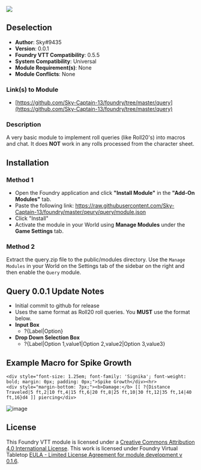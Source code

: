 ![](https://img.shields.io/badge/Foundry-v0.5.5-informational)
## Deselection

* **Author**: Sky#9435
* **Version**: 0.0.1
* **Foundry VTT Compatibility**: 0.5.5
* **System Compatibility**: Universal
* **Module Requirement(s)**: None
* **Module Conflicts**: None

### Link(s) to Module
* [https://github.com/Sky-Captain-13/foundry/tree/master/query](https://github.com/Sky-Captain-13/foundry/tree/master/query)

### Description
A very basic module to implement roll queries (like Roll20's) into macros and chat. It does **NOT** work in any rolls processed from the character sheet.

## Installation
### Method 1
* Open the Foundry application and click **"Install Module"** in the **"Add-On Modules"** tab.
* Paste the following link: https://raw.githubusercontent.com/Sky-Captain-13/foundry/master/qeury/query/module.json
* Click "Install"
* Activate the module in your World using **Manage Modules** under the **Game Settings** tab.

### Method 2
Extract the query.zip file to the public/modules directory. Use the `Manage Modules` in your World on the Settings tab of the sidebar on the right and then enable the `Query` module.

## Query 0.0.1 Update Notes
* Initial commit to github for release
* Uses the same format as Roll20 roll queries. You **MUST** use the format below.
 * **Input Box**
    * ?{Label|Option}
 * **Drop Down Selection Box**
     * ?{Label|Option 1,value1|Option 2,value2|Option 3,value3}

## Example Macro for Spike Growth
```
<div style="font-size: 1.25em; font-family: 'Signika'; font-weight: bold; margin: 0px; padding: 0px;">Spike Growth</div><hr>
<div style="margin-bottom: 7px;"><b>Damage:</b> [[ ?{Distance Traveled|5 ft,2|10 ft,4|15 ft,6|20 ft,8|25 ft,10|30 ft,12|35 ft,14|40 ft,16}d4 ]] piercing</div>
```
![image](https://i.imgur.com/E6h31R1.png)

## License
This Foundry VTT module is licensed under a [Creative Commons Attribution 4.0 International License](http://creativecommons.org/licenses/by/4.0/).
This work is licensed under Foundry Virtual Tabletop [EULA - Limited License Agreement for module development v 0.1.6](http://foundryvtt.com/pages/license.html).
